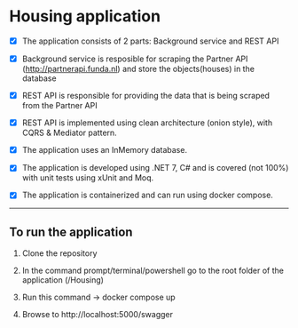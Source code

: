 # Housing application

- [x] The application consists of 2 parts: Background service and REST API

- [x] Background service is resposible for scraping the Partner API (http://partnerapi.funda.nl) and store the objects(houses) in the database 

- [x] REST API is responsible for providing the data that is being scraped from the Partner API

- [x] REST API is implemented using clean architecture (onion style), with CQRS & Mediator pattern.

- [x] The application uses an InMemory database.

- [x] The application is developed using .NET 7, C# and is covered (not 100%) with unit tests using xUnit and Moq.

- [x] The application is containerized and can run using docker compose.

------------------------------------------------------------

## To run the application

1. Clone the repository

2. In the command prompt/terminal/powershell go to the root folder of the application (/Housing)

3. Run this command -> docker compose up

4. Browse to http://localhost:5000/swagger